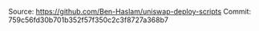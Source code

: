 Source: https://github.com/Ben-Haslam/uniswap-deploy-scripts 
Commit: 759c56fd30b701b352f57f350c2c3f8727a368b7
